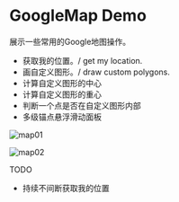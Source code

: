 # GoogleMap Demo

展示一些常用的Google地图操作。

- 获取我的位置。/ get my location.
- 画自定义图形。/ draw custom polygons.
- 计算自定义图形的中心
- 计算自定义图形的重心
- 判断一个点是否在自定义图形内部
- 多级锚点悬浮滑动面板


![map01](https://github.com/shaoshuai904/GoogleMap_Demo/blob/master/screens/map01.png)

![map02](https://github.com/shaoshuai904/GoogleMap_Demo/blob/master/screens/map02.png)


TODO

- 持续不间断获取我的位置
 